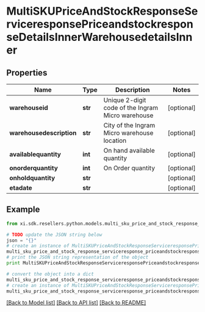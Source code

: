 # MultiSKUPriceAndStockResponseServiceresponsePriceandstockresponseDetailsInnerWarehousedetailsInner


## Properties

Name | Type | Description | Notes
------------ | ------------- | ------------- | -------------
**warehouseid** | **str** | Unique 2-digit code of the Ingram Micro warehouse | [optional] 
**warehousedescription** | **str** | City of the Ingram Micro warehouse location | [optional] 
**availablequantity** | **int** | On hand available quantity | [optional] 
**onorderquantity** | **int** | On Order quantity | [optional] 
**onholdquantity** | **str** |  | [optional] 
**etadate** | **str** |  | [optional] 

## Example

```python
from xi.sdk.resellers.python.models.multi_sku_price_and_stock_response_serviceresponse_priceandstockresponse_details_inner_warehousedetails_inner import MultiSKUPriceAndStockResponseServiceresponsePriceandstockresponseDetailsInnerWarehousedetailsInner

# TODO update the JSON string below
json = "{}"
# create an instance of MultiSKUPriceAndStockResponseServiceresponsePriceandstockresponseDetailsInnerWarehousedetailsInner from a JSON string
multi_sku_price_and_stock_response_serviceresponse_priceandstockresponse_details_inner_warehousedetails_inner_instance = MultiSKUPriceAndStockResponseServiceresponsePriceandstockresponseDetailsInnerWarehousedetailsInner.from_json(json)
# print the JSON string representation of the object
print MultiSKUPriceAndStockResponseServiceresponsePriceandstockresponseDetailsInnerWarehousedetailsInner.to_json()

# convert the object into a dict
multi_sku_price_and_stock_response_serviceresponse_priceandstockresponse_details_inner_warehousedetails_inner_dict = multi_sku_price_and_stock_response_serviceresponse_priceandstockresponse_details_inner_warehousedetails_inner_instance.to_dict()
# create an instance of MultiSKUPriceAndStockResponseServiceresponsePriceandstockresponseDetailsInnerWarehousedetailsInner from a dict
multi_sku_price_and_stock_response_serviceresponse_priceandstockresponse_details_inner_warehousedetails_inner_form_dict = multi_sku_price_and_stock_response_serviceresponse_priceandstockresponse_details_inner_warehousedetails_inner.from_dict(multi_sku_price_and_stock_response_serviceresponse_priceandstockresponse_details_inner_warehousedetails_inner_dict)
```
[[Back to Model list]](../README.md#documentation-for-models) [[Back to API list]](../README.md#documentation-for-api-endpoints) [[Back to README]](../README.md)


